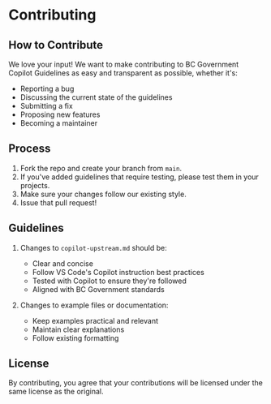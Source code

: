 # Contributing

## How to Contribute

We love your input! We want to make contributing to BC Government Copilot Guidelines as easy and transparent as possible, whether it's:

- Reporting a bug
- Discussing the current state of the guidelines
- Submitting a fix
- Proposing new features
- Becoming a maintainer

## Process

1. Fork the repo and create your branch from `main`.
2. If you've added guidelines that require testing, please test them in your projects.
3. Make sure your changes follow our existing style.
4. Issue that pull request!

## Guidelines 

1. Changes to `copilot-upstream.md` should be:
   - Clear and concise
   - Follow VS Code's Copilot instruction best practices
   - Tested with Copilot to ensure they're followed
   - Aligned with BC Government standards

2. Changes to example files or documentation:
   - Keep examples practical and relevant
   - Maintain clear explanations
   - Follow existing formatting

## License

By contributing, you agree that your contributions will be licensed under the same license as the original.
